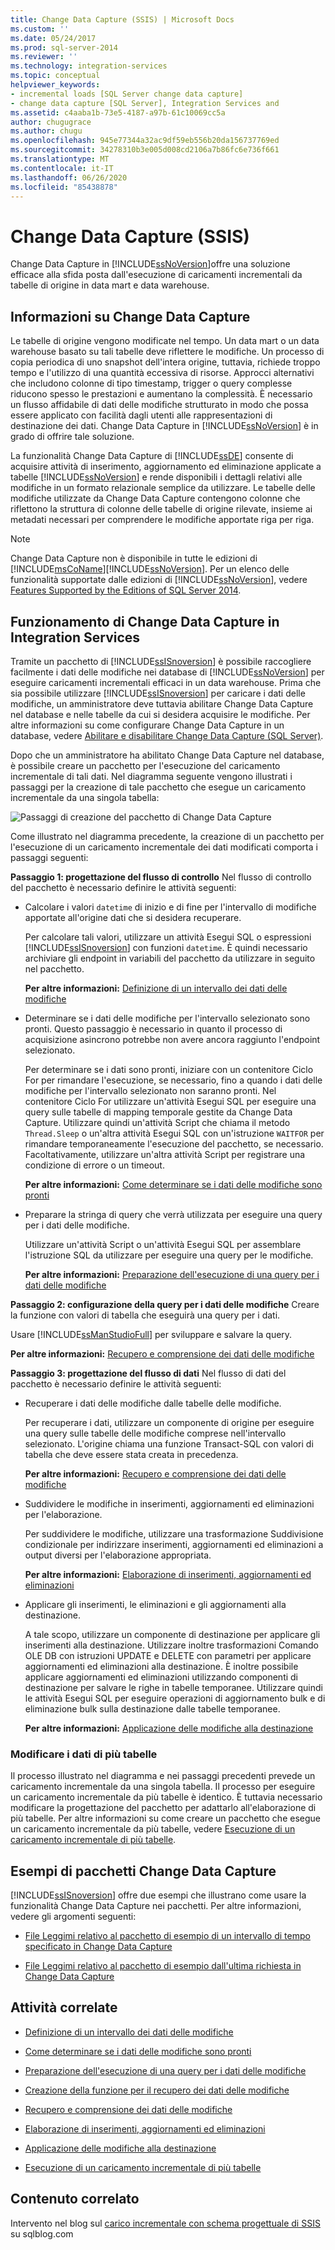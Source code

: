 ```yaml
---
title: Change Data Capture (SSIS) | Microsoft Docs
ms.custom: ''
ms.date: 05/24/2017
ms.prod: sql-server-2014
ms.reviewer: ''
ms.technology: integration-services
ms.topic: conceptual
helpviewer_keywords:
- incremental loads [SQL Server change data capture]
- change data capture [SQL Server], Integration Services and
ms.assetid: c4aaba1b-73e5-4187-a97b-61c10069cc5a
author: chugugrace
ms.author: chugu
ms.openlocfilehash: 945e77344a32ac9df59eb556b20da156737769ed
ms.sourcegitcommit: 34278310b3e005d008cd2106a7b86fc6e736f661
ms.translationtype: MT
ms.contentlocale: it-IT
ms.lasthandoff: 06/26/2020
ms.locfileid: "85438878"
---
```

# <a name="change-data-capture-ssis"></a>Change Data Capture (SSIS)
  Change Data Capture in [!INCLUDE[ssNoVersion](../../../includes/ssnoversion-md.md)]offre una soluzione efficace alla sfida posta dall'esecuzione di caricamenti incrementali da tabelle di origine in data mart e data warehouse.

## <a name="what-is-change-data-capture"></a>Informazioni su Change Data Capture
 Le tabelle di origine vengono modificate nel tempo. Un data mart o un data warehouse basato su tali tabelle deve riflettere le modifiche. Un processo di copia periodica di uno snapshot dell'intera origine, tuttavia, richiede troppo tempo e l'utilizzo di una quantità eccessiva di risorse. Approcci alternativi che includono colonne di tipo timestamp, trigger o query complesse riducono spesso le prestazioni e aumentano la complessità. È necessario un flusso affidabile di dati delle modifiche strutturato in modo che possa essere applicato con facilità dagli utenti alle rappresentazioni di destinazione dei dati. Change Data Capture in [!INCLUDE[ssNoVersion](../../../includes/ssnoversion-md.md)] è in grado di offrire tale soluzione.

 La funzionalità Change Data Capture di [!INCLUDE[ssDE](../../includes/ssde-md.md)] consente di acquisire attività di inserimento, aggiornamento ed eliminazione applicate a tabelle [!INCLUDE[ssNoVersion](../../../includes/ssnoversion-md.md)] e rende disponibili i dettagli relativi alle modifiche in un formato relazionale semplice da utilizzare. Le tabelle delle modifiche utilizzate da Change Data Capture contengono colonne che riflettono la struttura di colonne delle tabelle di origine rilevate, insieme ai metadati necessari per comprendere le modifiche apportate riga per riga.

> [!NOTE]
>  Change Data Capture non è disponibile in tutte le edizioni di [!INCLUDE[msCoName](../../includes/msconame-md.md)][!INCLUDE[ssNoVersion](../../../includes/ssnoversion-md.md)]. Per un elenco delle funzionalità supportate dalle edizioni di [!INCLUDE[ssNoVersion](../../../includes/ssnoversion-md.md)], vedere [Features Supported by the Editions of SQL Server 2014](../../getting-started/features-supported-by-the-editions-of-sql-server-2014.md).

## <a name="how-change-data-capture-works-in-integration-services"></a>Funzionamento di Change Data Capture in Integration Services
 Tramite un pacchetto di [!INCLUDE[ssISnoversion](../../../includes/ssisnoversion-md.md)] è possibile raccogliere facilmente i dati delle modifiche nei database di [!INCLUDE[ssNoVersion](../../../includes/ssnoversion-md.md)] per eseguire caricamenti incrementali efficaci in un data warehouse. Prima che sia possibile utilizzare [!INCLUDE[ssISnoversion](../../../includes/ssisnoversion-md.md)] per caricare i dati delle modifiche, un amministratore deve tuttavia abilitare Change Data Capture nel database e nelle tabelle da cui si desidera acquisire le modifiche. Per altre informazioni su come configurare Change Data Capture in un database, vedere [Abilitare e disabilitare Change Data Capture &#40;SQL Server&#41;](../../relational-databases/track-changes/enable-and-disable-change-data-capture-sql-server.md).

 Dopo che un amministratore ha abilitato Change Data Capture nel database, è possibile creare un pacchetto per l'esecuzione del caricamento incrementale di tali dati. Nel diagramma seguente vengono illustrati i passaggi per la creazione di tale pacchetto che esegue un caricamento incrementale da una singola tabella:

 ![Passaggi di creazione del pacchetto di Change Data Capture](../media/cdc-package-creation.gif "Passaggi di creazione del pacchetto di Change Data Capture")

 Come illustrato nel diagramma precedente, la creazione di un pacchetto per l'esecuzione di un caricamento incrementale dei dati modificati comporta i passaggi seguenti:

 **Passaggio 1: progettazione del flusso di controllo** Nel flusso di controllo del pacchetto è necessario definire le attività seguenti:

-   Calcolare i valori `datetime` di inizio e di fine per l'intervallo di modifiche apportate all'origine dati che si desidera recuperare.

     Per calcolare tali valori, utilizzare un attività Esegui SQL o espressioni [!INCLUDE[ssISnoversion](../../../includes/ssisnoversion-md.md)] con funzioni `datetime`. È quindi necessario archiviare gli endpoint in variabili del pacchetto da utilizzare in seguito nel pacchetto.

     **Per altre informazioni:**  [Definizione di un intervallo dei dati delle modifiche](specify-an-interval-of-change-data.md)

-   Determinare se i dati delle modifiche per l'intervallo selezionato sono pronti. Questo passaggio è necessario in quanto il processo di acquisizione asincrono potrebbe non avere ancora raggiunto l'endpoint selezionato.

     Per determinare se i dati sono pronti, iniziare con un contenitore Ciclo For per rimandare l'esecuzione, se necessario, fino a quando i dati delle modifiche per l'intervallo selezionato non saranno pronti. Nel contenitore Ciclo For utilizzare un'attività Esegui SQL per eseguire una query sulle tabelle di mapping temporale gestite da Change Data Capture. Utilizzare quindi un'attività Script che chiama il metodo `Thread.Sleep` o un'altra attività Esegui SQL con un'istruzione `WAITFOR` per rimandare temporaneamente l'esecuzione del pacchetto, se necessario. Facoltativamente, utilizzare un'altra attività Script per registrare una condizione di errore o un timeout.

     **Per altre informazioni:**  [Come determinare se i dati delle modifiche sono pronti](determine-whether-the-change-data-is-ready.md)

-   Preparare la stringa di query che verrà utilizzata per eseguire una query per i dati delle modifiche.

     Utilizzare un'attività Script o un'attività Esegui SQL per assemblare l'istruzione SQL da utilizzare per eseguire una query per le modifiche.

     **Per altre informazioni:**  [Preparazione dell'esecuzione di una query per i dati delle modifiche](prepare-to-query-for-the-change-data.md)

 **Passaggio 2: configurazione della query per i dati delle modifiche** Creare la funzione con valori di tabella che eseguirà una query per i dati.

 Usare [!INCLUDE[ssManStudioFull](../../includes/ssmanstudiofull-md.md)] per sviluppare e salvare la query.

 **Per altre informazioni:**  [Recupero e comprensione dei dati delle modifiche](retrieve-and-understand-the-change-data.md)

 **Passaggio 3: progettazione del flusso di dati** Nel flusso di dati del pacchetto è necessario definire le attività seguenti:

-   Recuperare i dati delle modifiche dalle tabelle delle modifiche.

     Per recuperare i dati, utilizzare un componente di origine per eseguire una query sulle tabelle delle modifiche comprese nell'intervallo selezionato. L'origine chiama una funzione Transact-SQL con valori di tabella che deve essere stata creata in precedenza.

     **Per altre informazioni:**  [Recupero e comprensione dei dati delle modifiche](retrieve-and-understand-the-change-data.md)

-   Suddividere le modifiche in inserimenti, aggiornamenti ed eliminazioni per l'elaborazione.

     Per suddividere le modifiche, utilizzare una trasformazione Suddivisione condizionale per indirizzare inserimenti, aggiornamenti ed eliminazioni a output diversi per l'elaborazione appropriata.

     **Per altre informazioni:**  [Elaborazione di inserimenti, aggiornamenti ed eliminazioni](process-inserts-updates-and-deletes.md)

-   Applicare gli inserimenti, le eliminazioni e gli aggiornamenti alla destinazione.

     A tale scopo, utilizzare un componente di destinazione per applicare gli inserimenti alla destinazione. Utilizzare inoltre trasformazioni Comando OLE DB con istruzioni UPDATE e DELETE con parametri per applicare aggiornamenti ed eliminazioni alla destinazione. È inoltre possibile applicare aggiornamenti ed eliminazioni utilizzando componenti di destinazione per salvare le righe in tabelle temporanee. Utilizzare quindi le attività Esegui SQL per eseguire operazioni di aggiornamento bulk e di eliminazione bulk sulla destinazione dalle tabelle temporanee.

     **Per altre informazioni:**  [Applicazione delle modifiche alla destinazione](apply-the-changes-to-the-destination.md)

### <a name="change-data-from-multiple-tables"></a>Modificare i dati di più tabelle
 Il processo illustrato nel diagramma e nei passaggi precedenti prevede un caricamento incrementale da una singola tabella. Il processo per eseguire un caricamento incrementale da più tabelle è identico. È tuttavia necessario modificare la progettazione del pacchetto per adattarlo all'elaborazione di più tabelle. Per altre informazioni su come creare un pacchetto che esegue un caricamento incrementale da più tabelle, vedere [Esecuzione di un caricamento incrementale di più tabelle](perform-an-incremental-load-of-multiple-tables.md).

## <a name="samples-of-change-data-capture-packages"></a>Esempi di pacchetti Change Data Capture
 [!INCLUDE[ssISnoversion](../../../includes/ssisnoversion-md.md)] offre due esempi che illustrano come usare la funzionalità Change Data Capture nei pacchetti. Per altre informazioni, vedere gli argomenti seguenti:

-   [File Leggimi relativo al pacchetto di esempio di un intervallo di tempo specificato in Change Data Capture](https://go.microsoft.com/fwlink/?LinkId=133507)

-   [File Leggimi relativo al pacchetto di esempio dall'ultima richiesta in Change Data Capture](https://go.microsoft.com/fwlink/?LinkId=133508)

## <a name="related-tasks"></a>Attività correlate

-   [Definizione di un intervallo dei dati delle modifiche](specify-an-interval-of-change-data.md)

-   [Come determinare se i dati delle modifiche sono pronti](determine-whether-the-change-data-is-ready.md)

-   [Preparazione dell'esecuzione di una query per i dati delle modifiche](prepare-to-query-for-the-change-data.md)

-   [Creazione della funzione per il recupero dei dati delle modifiche](create-the-function-to-retrieve-the-change-data.md)

-   [Recupero e comprensione dei dati delle modifiche](retrieve-and-understand-the-change-data.md)

-   [Elaborazione di inserimenti, aggiornamenti ed eliminazioni](process-inserts-updates-and-deletes.md)

-   [Applicazione delle modifiche alla destinazione](apply-the-changes-to-the-destination.md)

-   [Esecuzione di un caricamento incrementale di più tabelle](perform-an-incremental-load-of-multiple-tables.md)

## <a name="related-content"></a>Contenuto correlato
 Intervento nel blog sul [carico incrementale con schema progettuale di SSIS](https://go.microsoft.com/fwlink/?LinkId=217679) su sqlblog.com


